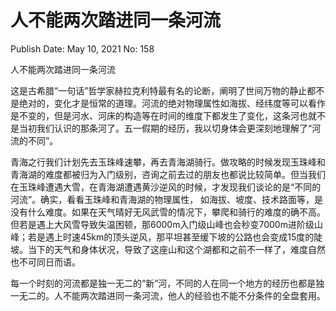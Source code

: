 # 人不能两次踏进同一条河流

Publish Date: May 10, 2021
No: 158

人不能两次踏进同一条河流

这是古希腊“一句话”哲学家赫拉克利特最有名的论断，阐明了世间万物的静止都不是绝对的，变化才是恒常的道理。河流的绝对物理属性如海拔、经纬度等可以看作是不变的，但是河水、河床的构造等在时间的维度下都发生了变化，这条河也就不是当初我们认识的那条河了。五一假期的经历，我以切身体会更深刻地理解了“河流的不同”。

青海之行我们计划先去玉珠峰速攀，再去青海湖骑行。做攻略的时候发现玉珠峰和青海湖的难度都被归为入门级别，咨询之前去过的朋友也都说比较简单。但当我们在玉珠峰遭遇大雪，在青海湖遭遇黄沙逆风的时候，才发现我们谈论的是“不同的河流”。确实，看看玉珠峰和青海湖的物理属性， 如海拔、坡度、技术路面等，是没有什么难度。如果在天气晴好无风武雪的情况下，攀爬和骑行的难度的确不高。但若是遇上大风雪导致失温困顿，那6000m入门级山峰也会秒变7000m进阶级山峰；若是遇上时速45km的顶头逆风，那平坦甚至缓下坡的公路也会变成15度的陡坡。当下的天气和身体状况，导致了这座山和这个湖都和之前不一样了，难度自然也不可同日而语。

每一个时刻的河流都是独一无二的“新”河，不同的人在同一个地方的经历也都是独一无二的。人不能两次踏进同一条河流，他人的经验也不能不分条件的全盘套用。